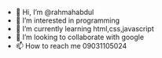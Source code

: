 - 👋 Hi, I’m @rahmahabdul
- 👀 I’m interested in programming
- 🌱 I’m currently learning html,css,javascript
- 💞️ I’m looking to collaborate with google
- 📫 How to reach me 09031105024

<!---
rahmahabdul/rahmahabdul is a ✨ special ✨ repository because its `README.md` (this file) appears on your GitHub profile.
You can click the Preview link to take a look at your changes.
--->
